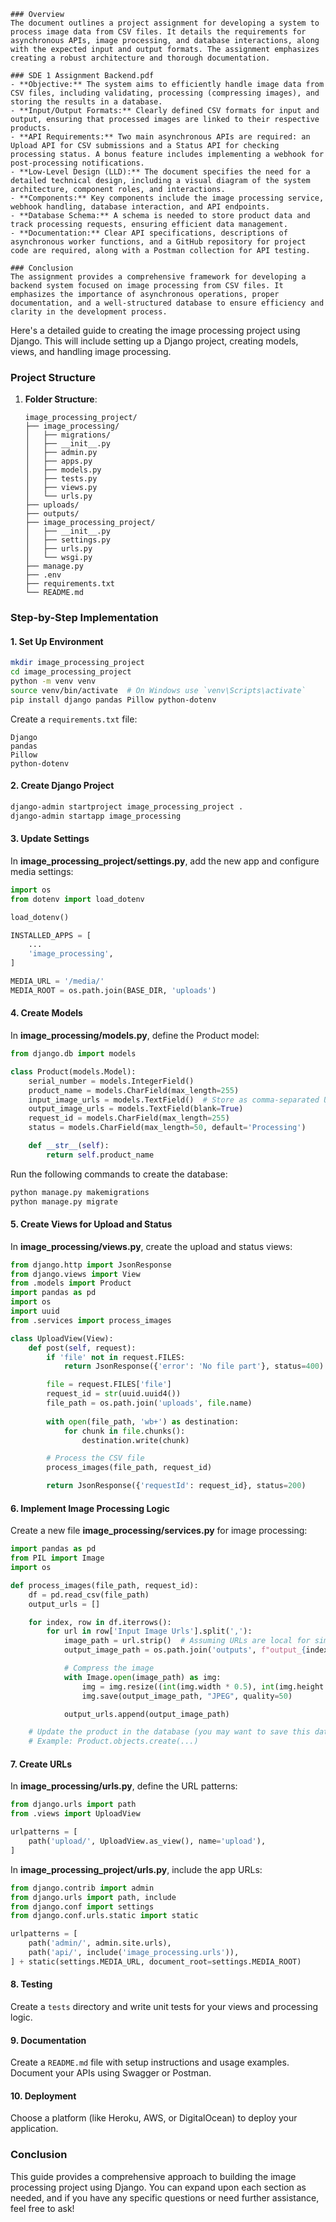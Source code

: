 ```
### Overview
The document outlines a project assignment for developing a system to process image data from CSV files. It details the requirements for asynchronous APIs, image processing, and database interactions, along with the expected input and output formats. The assignment emphasizes creating a robust architecture and thorough documentation.

### SDE 1 Assignment Backend.pdf
- **Objective:** The system aims to efficiently handle image data from CSV files, including validating, processing (compressing images), and storing the results in a database.
- **Input/Output Formats:** Clearly defined CSV formats for input and output, ensuring that processed images are linked to their respective products.
- **API Requirements:** Two main asynchronous APIs are required: an Upload API for CSV submissions and a Status API for checking processing status. A bonus feature includes implementing a webhook for post-processing notifications.
- **Low-Level Design (LLD):** The document specifies the need for a detailed technical design, including a visual diagram of the system architecture, component roles, and interactions.
- **Components:** Key components include the image processing service, webhook handling, database interaction, and API endpoints.
- **Database Schema:** A schema is needed to store product data and track processing requests, ensuring efficient data management.
- **Documentation:** Clear API specifications, descriptions of asynchronous worker functions, and a GitHub repository for project code are required, along with a Postman collection for API testing.

### Conclusion
The assignment provides a comprehensive framework for developing a backend system focused on image processing from CSV files. It emphasizes the importance of asynchronous operations, proper documentation, and a well-structured database to ensure efficiency and clarity in the development process.
```


Here's a detailed guide to creating the image processing project using Django. This will include setting up a Django project, creating models, views, and handling image processing.

### Project Structure

1. **Folder Structure**:
   ```
   image_processing_project/
   ├── image_processing/
   │   ├── migrations/
   │   ├── __init__.py
   │   ├── admin.py
   │   ├── apps.py
   │   ├── models.py
   │   ├── tests.py
   │   ├── views.py
   │   └── urls.py
   ├── uploads/
   ├── outputs/
   ├── image_processing_project/
   │   ├── __init__.py
   │   ├── settings.py
   │   ├── urls.py
   │   └── wsgi.py
   ├── manage.py
   ├── .env
   ├── requirements.txt
   └── README.md
   ```

### Step-by-Step Implementation

#### 1. Set Up Environment

```bash
mkdir image_processing_project
cd image_processing_project
python -m venv venv
source venv/bin/activate  # On Windows use `venv\Scripts\activate`
pip install django pandas Pillow python-dotenv
```

Create a `requirements.txt` file:

```
Django
pandas
Pillow
python-dotenv
```

#### 2. Create Django Project

```bash
django-admin startproject image_processing_project .
django-admin startapp image_processing
```

#### 3. Update Settings

In **image_processing_project/settings.py**, add the new app and configure media settings:

```python
import os
from dotenv import load_dotenv

load_dotenv()

INSTALLED_APPS = [
    ...
    'image_processing',
]

MEDIA_URL = '/media/'
MEDIA_ROOT = os.path.join(BASE_DIR, 'uploads')
```

#### 4. Create Models

In **image_processing/models.py**, define the Product model:

```python
from django.db import models

class Product(models.Model):
    serial_number = models.IntegerField()
    product_name = models.CharField(max_length=255)
    input_image_urls = models.TextField()  # Store as comma-separated URLs
    output_image_urls = models.TextField(blank=True)
    request_id = models.CharField(max_length=255)
    status = models.CharField(max_length=50, default='Processing')

    def __str__(self):
        return self.product_name
```

Run the following commands to create the database:

```bash
python manage.py makemigrations
python manage.py migrate
```

#### 5. Create Views for Upload and Status

In **image_processing/views.py**, create the upload and status views:

```python
from django.http import JsonResponse
from django.views import View
from .models import Product
import pandas as pd
import os
import uuid
from .services import process_images

class UploadView(View):
    def post(self, request):
        if 'file' not in request.FILES:
            return JsonResponse({'error': 'No file part'}, status=400)

        file = request.FILES['file']
        request_id = str(uuid.uuid4())
        file_path = os.path.join('uploads', file.name)
        
        with open(file_path, 'wb+') as destination:
            for chunk in file.chunks():
                destination.write(chunk)

        # Process the CSV file
        process_images(file_path, request_id)

        return JsonResponse({'requestId': request_id}, status=200)
```

#### 6. Implement Image Processing Logic

Create a new file **image_processing/services.py** for image processing:

```python
import pandas as pd
from PIL import Image
import os

def process_images(file_path, request_id):
    df = pd.read_csv(file_path)
    output_urls = []

    for index, row in df.iterrows():
        for url in row['Input Image Urls'].split(','):
            image_path = url.strip()  # Assuming URLs are local for simplicity
            output_image_path = os.path.join('outputs', f"output_{index}.jpg")

            # Compress the image
            with Image.open(image_path) as img:
                img = img.resize((int(img.width * 0.5), int(img.height * 0.5)))
                img.save(output_image_path, "JPEG", quality=50)

            output_urls.append(output_image_path)

    # Update the product in the database (you may want to save this data)
    # Example: Product.objects.create(...)
```

#### 7. Create URLs

In **image_processing/urls.py**, define the URL patterns:

```python
from django.urls import path
from .views import UploadView

urlpatterns = [
    path('upload/', UploadView.as_view(), name='upload'),
]
```

In **image_processing_project/urls.py**, include the app URLs:

```python
from django.contrib import admin
from django.urls import path, include
from django.conf import settings
from django.conf.urls.static import static

urlpatterns = [
    path('admin/', admin.site.urls),
    path('api/', include('image_processing.urls')),
] + static(settings.MEDIA_URL, document_root=settings.MEDIA_ROOT)
```

#### 8. Testing

Create a `tests` directory and write unit tests for your views and processing logic.

#### 9. Documentation

Create a `README.md` file with setup instructions and usage examples. Document your APIs using Swagger or Postman.

#### 10. Deployment

Choose a platform (like Heroku, AWS, or DigitalOcean) to deploy your application.

### Conclusion

This guide provides a comprehensive approach to building the image processing project using Django. You can expand upon each section as needed, and if you have any specific questions or need further assistance, feel free to ask!